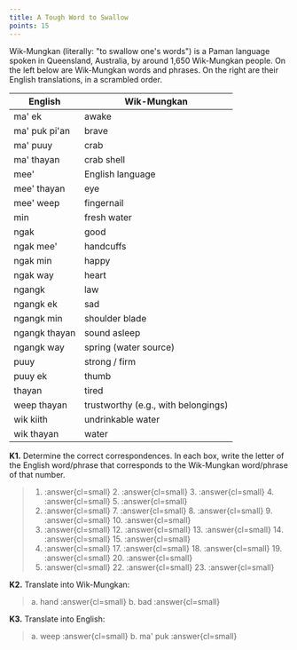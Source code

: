 ```yaml
---
title: A Tough Word to Swallow
points: 15
---
```


Wik-Mungkan (literally: "to swallow one's words") is a Paman language spoken in Queensland, Australia, by
around 1,650 Wik-Mungkan people. On the left below are Wik-Mungkan words and phrases. On the right are
their English translations, in a scrambled order.

| English | Wik-Mungkan |
| - | - |
| ma' ek | awake |
| ma' puk pi'an | brave |
| ma' puuy | crab |
| ma' thayan | crab shell |
| mee' | English language |
| mee' thayan | eye |
| mee' weep | fingernail |
| min | fresh water |
| ngak | good |
| ngak mee' | handcuffs |
| ngak min | happy |
| ngak way | heart |
| ngangk | law |
| ngangk ek | sad |
| ngangk min | shoulder blade |
| ngangk thayan | sound asleep |
| ngangk way | spring (water source) |
| puuy | strong / firm |
| puuy ek | thumb |
| thayan | tired |
| weep thayan | trustworthy (e.g., with belongings) |
| wik kiith | undrinkable water |
| wik thayan | water |

**K1.** Determine the correct correspondences. In each box, write the letter of the English word/phrase that
corresponds to the Wik-Mungkan word/phrase of that number.

> 1. :answer{cl=small} 2. :answer{cl=small} 3. :answer{cl=small} 4. :answer{cl=small} 5. :answer{cl=small} 
> 6. :answer{cl=small} 7. :answer{cl=small} 8. :answer{cl=small} 9. :answer{cl=small} 10. :answer{cl=small} 
> 11. :answer{cl=small} 12. :answer{cl=small} 13. :answer{cl=small} 14. :answer{cl=small} 15. :answer{cl=small} 
> 16. :answer{cl=small} 17. :answer{cl=small} 18. :answer{cl=small} 19. :answer{cl=small} 20. :answer{cl=small} 
> 21. :answer{cl=small} 22. :answer{cl=small} 23. :answer{cl=small}

**K2.** Translate into Wik-Mungkan: 

> a. hand :answer{cl=small}
> b. bad :answer{cl=small}

**K3.** Translate into English: 

> a. weep :answer{cl=small}
> b. ma' puk :answer{cl=small}